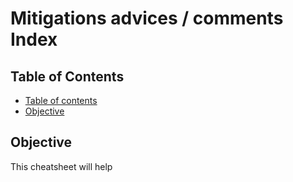 # Mitigations advices / comments Index

## Table of Contents

- [Table of contents](#table-of-contents)
- [Objective](#objective)

## Objective

This cheatsheet will help
